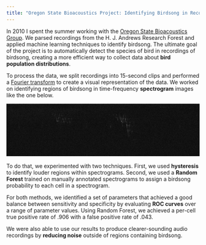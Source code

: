 ```yaml
---
title: "Oregon State Bioacoustics Project: Identifying Birdsong in Recordings from the H. J. Andrews Research Forest"
---
```


In 2010 I spent the summer working with the <a href='http://eecs.oregonstate.edu/research/bioacoustics/'>Oregon State Bioacoustics Group</a>. We parsed recordings from the H. J. Andrews Research Forest and applied machine learning techniques to identify birdsong. The ultimate goal of the project is to automatically detect the species of bird in recordings of birdsong, creating a more efficient way to collect data about **bird population distributions**.

To process the data, we split recordings into 15-second clips and performed a <a href='http://www.smbc-comics.com/?id=2874'>Fourier transform</a> to create a visual representation of the data. We worked on identifying regions of birdsong in time-frequency **spectrogram** images like the one below.

<img src='/images/spectrogram.png' title='chirp chirp' alt="White markings on a black background provide a visual representation of birdsong.">

To do that, we experimented with two techniques. First, we used **hysteresis** to identify louder regions within spectrograms. Second, we used a **Random Forest** trained on manually annotated spectrograms to assign a birdsong probability to each cell in a spectrogram.

For both methods, we identified a set of parameters that achieved a good balance between sensitivity and specificity by evaluating **ROC curves** over a range of parameter values. Using Random Forest, we achieved a per-cell true positive rate of .906 with a false positive rate of .043.

We were also able to use our results to produce clearer-sounding audio recordings by **reducing noise** outside of regions containing birdsong.
